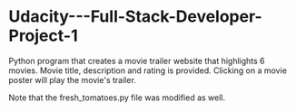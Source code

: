 # Udacity---Full-Stack-Developer-Project-1

Python program that creates a movie trailer website that highlights 6 movies. Movie title, description and rating is provided. Clicking on a movie poster will play the movie's trailer.

Note that the fresh_tomatoes.py file was modified as well.

